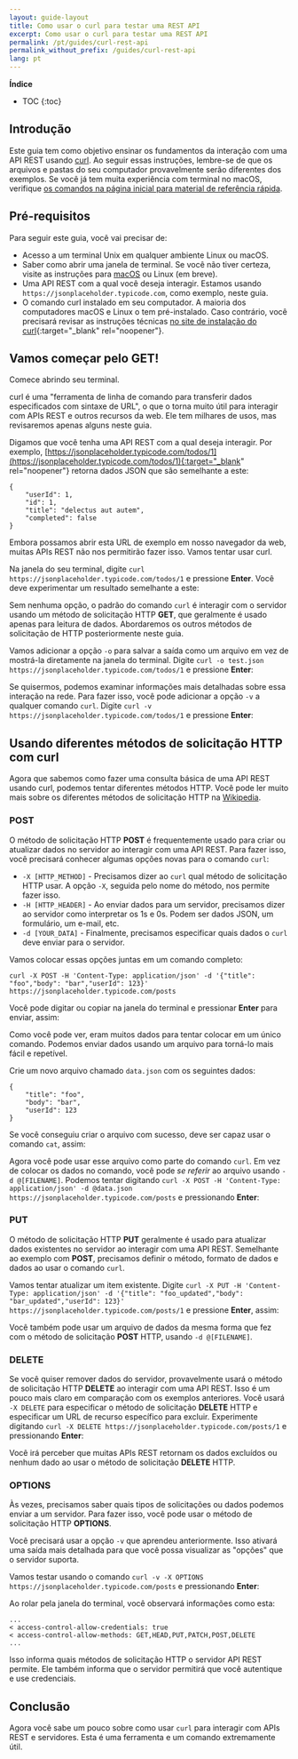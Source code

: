 ```yaml
---
layout: guide-layout
title: Como usar o curl para testar uma REST API
excerpt: Como usar o curl para testar uma REST API
permalink: /pt/guides/curl-rest-api
permalink_without_prefix: /guides/curl-rest-api
lang: pt
---
```


**Índice**

* TOC
{:toc}

## Introdução

Este guia tem como objetivo ensinar os fundamentos da interação com uma API REST usando [curl](https://github.com/curl/curl). Ao seguir essas instruções, lembre-se de que os arquivos e pastas do seu computador provavelmente serão diferentes dos exemplos. Se você já tem muita experiência com terminal no macOS, verifique [os comandos na página inicial para material de referência rápida](/).

## Pré-requisitos

Para seguir este guia, você vai precisar de:

* Acesso a um terminal Unix em qualquer ambiente Linux ou macOS.
* Saber como abrir uma janela de terminal. Se você não tiver certeza, visite as instruções para [macOS](open-terminal-macos) ou Linux (em breve).
* Uma API REST com a qual você deseja interagir. Estamos usando `https://jsonplaceholder.typicode.com`, como exemplo, neste guia.
* O comando curl instalado em seu computador. A maioria dos computadores macOS e Linux o tem pré-instalado. Caso contrário, você precisará revisar as instruções técnicas [no site de instalação do curl](https://curl.haxx.se/docs/install.html){:target="_blank" rel="noopener"}.

## Vamos começar pelo GET!

Comece abrindo seu terminal.

curl é uma "ferramenta de linha de comando para transferir dados especificados com sintaxe de URL", o que o torna muito útil para interagir com APIs REST e outros recursos da web. Ele tem milhares de usos, mas revisaremos apenas alguns neste guia.

Digamos que você tenha uma API REST com a qual deseja interagir. Por exemplo, [https://jsonplaceholder.typicode.com/todos/1](https://jsonplaceholder.typicode.com/todos/1){:target="_blank" rel="noopener"} retorna dados JSON que são semelhante a este:

```
{
	"userId": 1,
	"id": 1,
	"title": "delectus aut autem",
	"completed": false
}
```

Embora possamos abrir esta URL de exemplo em nosso navegador da web, muitas APIs REST não nos permitirão fazer isso. Vamos tentar usar curl.

Na janela do seu terminal, digite `curl https://jsonplaceholder.typicode.com/todos/1` e pressione **Enter**. Você deve experimentar um resultado semelhante a este:

<div class="center guideimages">
  <amp-anim src="/assets/guides/curl-rest-api/curl-get-basic-en.gif" width="665" height="387" alt="Demo of basic curl command" layout="responsive"></amp-anim>
</div>

Sem nenhuma opção, o padrão do comando `curl` é interagir com o servidor usando um método de solicitação HTTP **GET**, que geralmente é usado apenas para leitura de dados. Abordaremos os outros métodos de solicitação de HTTP posteriormente neste guia.

Vamos adicionar a opção `-o` para salvar a saída como um arquivo em vez de mostrá-la diretamente na janela do terminal. Digite `curl -o test.json https://jsonplaceholder.typicode.com/todos/1` e pressione **Enter**:

<div class="center guideimages">
  <amp-anim src="/assets/guides/curl-rest-api/curl-get-output-en.gif" width="665" height="387" alt="Demo of basic curl command with file output" layout="responsive"></amp-anim>
</div>

Se quisermos, podemos examinar informações mais detalhadas sobre essa interação na rede. Para fazer isso, você pode adicionar a opção `-v` a qualquer comando `curl`. Digite `curl -v https://jsonplaceholder.typicode.com/todos/1` e pressione **Enter**:

<div class="center guideimages">
  <amp-anim src="/assets/guides/curl-rest-api/curl-get-verbose-en.gif" width="665" height="387" alt="Demo of basic curl command with verbose output" layout="responsive"></amp-anim>
</div>

## Usando diferentes métodos de solicitação HTTP com curl

Agora que sabemos como fazer uma consulta básica de uma API REST usando curl, podemos tentar diferentes métodos HTTP. Você pode ler muito mais sobre os diferentes métodos de solicitação HTTP na [Wikipedia](https://en.wikipedia.org/wiki/Hypertext_Transfer_Protocol#Request_methods).

### POST

O método de solicitação HTTP **POST** é frequentemente usado para criar ou atualizar dados no servidor ao interagir com uma API REST. Para fazer isso, você precisará conhecer algumas opções novas para o comando `curl`:

* `-X [HTTP_METHOD]` - Precisamos dizer ao `curl` qual método de solicitação HTTP usar. A opção `-X`, seguida pelo nome do método, nos permite fazer isso.
* `-H [HTTP_HEADER]` - Ao enviar dados para um servidor, precisamos dizer ao servidor como interpretar os 1s e 0s. Podem ser dados JSON, um formulário, um e-mail, etc.
* `-d [YOUR_DATA]` - Finalmente, precisamos especificar quais dados o `curl` deve enviar para o servidor.

Vamos colocar essas opções juntas em um comando completo:

`curl -X POST -H 'Content-Type: application/json' -d '{"title": "foo","body": "bar","userId": 123}' https://jsonplaceholder.typicode.com/posts`

Você pode digitar ou copiar na janela do terminal e pressionar **Enter** para enviar, assim:

<div class="center guideimages">
  <amp-anim src="/assets/guides/curl-rest-api/curl-post-basic-en.gif" width="665" height="387" alt="Demo of POST curl command" layout="responsive"></amp-anim>
</div>

Como você pode ver, eram muitos dados para tentar colocar em um único comando. Podemos enviar dados usando um arquivo para torná-lo mais fácil e repetível.

Crie um novo arquivo chamado `data.json` com os seguintes dados:

```
{
	"title": "foo",
	"body": "bar",
	"userId": 123
}
```

Se você conseguiu criar o arquivo com sucesso, deve ser capaz usar o comando `cat`, assim:

<div class="center guideimages">
  <amp-anim src="/assets/guides/curl-rest-api/nano-datajson-en.gif" width="665" height="387" alt="Demo of data file" layout="responsive"></amp-anim>
</div>

Agora você pode usar esse arquivo como parte do comando `curl`. Em vez de colocar os dados no comando, você pode *se referir* ao arquivo usando `-d @[FILENAME]`. Podemos tentar digitando `curl -X POST -H 'Content-Type: application/json' -d @data.json https://jsonplaceholder.typicode.com/posts` e pressionando **Enter**:

<div class="center guideimages">
  <amp-anim src="/assets/guides/curl-rest-api/curl-post-file-en.gif" width="665" height="387" alt="Demo of POST curl command with a file" layout="responsive"></amp-anim>
</div>

### PUT

O método de solicitação HTTP **PUT** geralmente é usado para atualizar dados existentes no servidor ao interagir com uma API REST. Semelhante ao exemplo com **POST**, precisamos definir o método, formato de dados e dados ao usar o comando `curl`.

Vamos tentar atualizar um item existente. Digite `curl -X PUT -H 'Content-Type: application/json' -d '{"title": "foo_updated","body": "bar_updated","userId": 123}' https://jsonplaceholder.typicode.com/posts/1` e pressione **Enter**, assim:

<div class="center guideimages">
  <amp-anim src="/assets/guides/curl-rest-api/curl-put-basic-en.gif" width="665" height="387" alt="Demo of PUT curl command" layout="responsive"></amp-anim>
</div>

Você também pode usar um arquivo de dados da mesma forma que fez com o método de solicitação **POST** HTTP, usando `-d @[FILENAME]`.

### DELETE

Se você quiser remover dados do servidor, provavelmente usará o método de solicitação HTTP **DELETE** ao interagir com uma API REST. Isso é um pouco mais claro em comparação com os exemplos anteriores. Você usará `-X DELETE` para especificar o método de solicitação **DELETE** HTTP e especificar um URL de recurso específico para excluir. Experimente digitando `curl -X DELETE https://jsonplaceholder.typicode.com/posts/1` e pressionando **Enter**:

<div class="center guideimages">
  <amp-anim src="/assets/guides/curl-rest-api/curl-delete-basic-en.gif" width="665" height="387" alt="Demo of DELETE curl command" layout="responsive"></amp-anim>
</div>

Você irá perceber que muitas APIs REST retornam os dados excluídos ou nenhum dado ao usar o método de solicitação **DELETE** HTTP.

### OPTIONS

Às vezes, precisamos saber quais tipos de solicitações ou dados podemos enviar a um servidor. Para fazer isso, você pode usar o método de solicitação HTTP **OPTIONS**.

Você precisará usar a opção `-v` que aprendeu anteriormente. Isso ativará uma saída mais detalhada para que você possa visualizar as "opções" que o servidor suporta.

Vamos testar usando o comando `curl -v -X OPTIONS https://jsonplaceholder.typicode.com/posts` e pressionando **Enter**:

<div class="center guideimages">
  <amp-anim src="/assets/guides/curl-rest-api/curl-options-verbose-en.gif" width="665" height="387" alt="Demo of OPTIONS curl command with verbose output" layout="responsive"></amp-anim>
</div>

Ao rolar pela janela do terminal, você observará informações como esta:

```
...
< access-control-allow-credentials: true
< access-control-allow-methods: GET,HEAD,PUT,PATCH,POST,DELETE
...
```

Isso informa quais métodos de solicitação HTTP o servidor API REST permite. Ele também informa que o servidor permitirá que você autentique e use credenciais.

## Conclusão

Agora você sabe um pouco sobre como usar `curl` para interagir com APIs REST e servidores. Esta é uma ferramenta e um comando extremamente útil.


